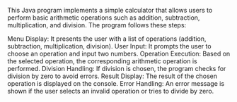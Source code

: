 This Java program implements a simple calculator that allows users to perform basic arithmetic operations such as addition, subtraction, multiplication, and division. The program follows these steps:

Menu Display: It presents the user with a list of operations (addition, subtraction, multiplication, division).
User Input: It prompts the user to choose an operation and input two numbers.
Operation Execution: Based on the selected operation, the corresponding arithmetic operation is performed.
Division Handling: If division is chosen, the program checks for division by zero to avoid errors.
Result Display: The result of the chosen operation is displayed on the console.
Error Handling: An error message is shown if the user selects an invalid operation or tries to divide by zero.